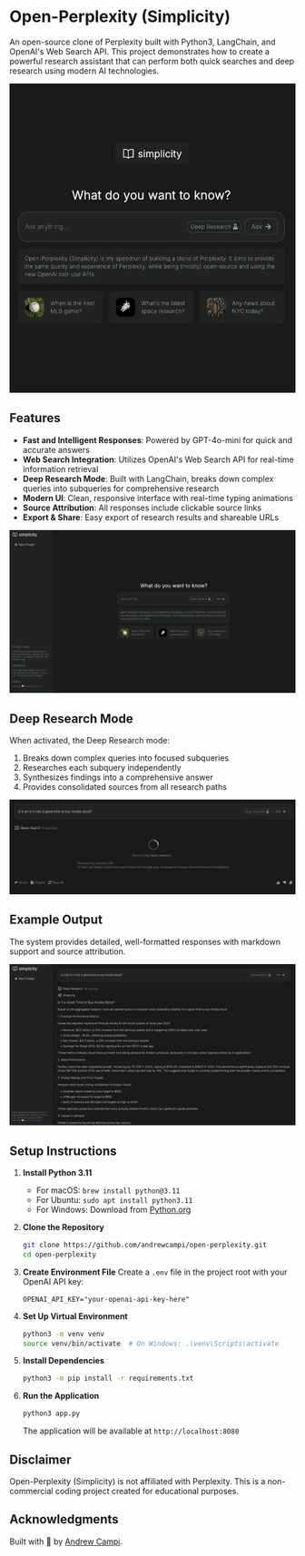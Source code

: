 # Open-Perplexity (Simplicity)

An open-source clone of Perplexity built with Python3, LangChain, and OpenAI's Web Search API. This project demonstrates how to create a powerful research assistant that can perform both quick searches and deep research using modern AI technologies.

![Simplicity Logo](repo_images/simplicity.webp)

## Features

- **Fast and Intelligent Responses**: Powered by GPT-4o-mini for quick and accurate answers
- **Web Search Integration**: Utilizes OpenAI's Web Search API for real-time information retrieval
- **Deep Research Mode**: Built with LangChain, breaks down complex queries into subqueries for comprehensive research
- **Modern UI**: Clean, responsive interface with real-time typing animations
- **Source Attribution**: All responses include clickable source links
- **Export & Share**: Easy export of research results and shareable URLs

![Main Interface](repo_images/main.webp)

## Deep Research Mode

When activated, the Deep Research mode:
1. Breaks down complex queries into focused subqueries
2. Researches each subquery independently
3. Synthesizes findings into a comprehensive answer
4. Provides consolidated sources from all research paths

![Research in Progress](repo_images/working.webp)

## Example Output

The system provides detailed, well-formatted responses with markdown support and source attribution.

![Example Output](repo_images/output.webp)

## Setup Instructions

1. **Install Python 3.11**
   - For macOS: `brew install python@3.11`
   - For Ubuntu: `sudo apt install python3.11`
   - For Windows: Download from [Python.org](https://www.python.org/downloads/)

2. **Clone the Repository**
   ```bash
   git clone https://github.com/andrewcampi/open-perplexity.git
   cd open-perplexity
   ```

3. **Create Environment File**
   Create a `.env` file in the project root with your OpenAI API key:
   ```
   OPENAI_API_KEY="your-openai-api-key-here"
   ```

4. **Set Up Virtual Environment**
   ```bash
   python3 -m venv venv
   source venv/bin/activate  # On Windows: .\venv\Scripts\activate
   ```

5. **Install Dependencies**
   ```bash
   python3 -m pip install -r requirements.txt
   ```

6. **Run the Application**
   ```bash
   python3 app.py
   ```

   The application will be available at `http://localhost:8080`

## Disclaimer

Open-Perplexity (Simplicity) is not affiliated with Perplexity. This is a non-commercial coding project created for educational purposes.

## Acknowledgments

Built with 🤍 by [Andrew Campi](https://github.com/andrewcampi). 
